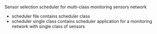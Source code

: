 Sensor selection scheduler for multi-class monitoring sensors network

- scheduler file contains scheduler class
- scheduler single class contains scheduler application for a monitoring network with single class of sensors
